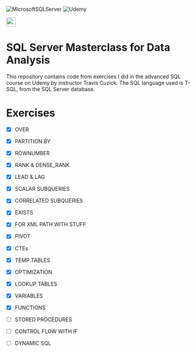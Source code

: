 ![MicrosoftSQLServer](https://img.shields.io/badge/Microsoft%20SQL%20Sever-CC2927?style=for-the-badge&logo=microsoft%20sql%20server&logoColor=white)
![Udemy](https://img.shields.io/badge/Udemy-EC5252?style=for-the-badge&logo=Udemy&logoColor=white)


<img src="https://upload.wikimedia.org/wikipedia/commons/1/13/United-kingdom_flag_icon_round.svg" width=25 height=25/> 

# SQL Server Masterclass for Data Analysis
This repository contains code from exercises I did in the advanced SQL course on Udemy by instructor Travis Cuzick. The SQL language used is T-SQL, from the SQL Server database.

# Exercises

- [x] OVER
- [x] PARTITION BY
- [x] ROWNUMBER
- [x] RANK & DENSE_RANK
- [x] LEAD & LAG
- [x] SCALAR SUBQUERIES
- [x] CORRELATED SUBQUERIES
- [x] EXISTS
- [x] FOR XML PATH WITH STUFF
- [x] PIVOT
- [x] CTEs
- [x] TEMP TABLES
- [x] OPTIMIZATION
- [x] LOOKUP TABLES
- [x] VARIABLES
- [x] FUNCTIONS
- [ ] STORED PROCEDURES
- [ ] CONTROL FLOW WITH IF
- [ ] DYNAMIC SQL




